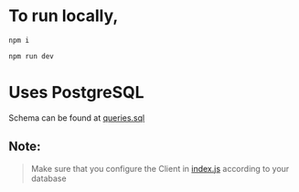 # To run locally,

`npm i`

`npm run dev`

# Uses PostgreSQL
Schema can be found at [queries.sql](/queries.sql)

## Note:
> Make sure that you configure the Client in [index.js](/index.js) according to your database

